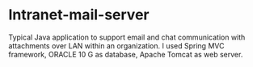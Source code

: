 # Intranet-mail-server

Typical Java application to support email and chat communication with attachments over LAN
within an organization. I used Spring MVC framework, ORACLE 10 G as database, Apache
Tomcat as web server.

